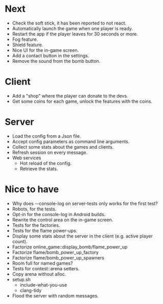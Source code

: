 # Next

- Check the soft stick, it has been reported to not react.
- Automatically launch the game when one player is ready.
- Restart the app if the player leaves for 30 seconds or more.
- Fog feature.
- Shield feature.
- Nice UI for the in-game screen.
- Add a contact button in the settings.
- Remove the sound from the bomb button.

# Client

- Add a "shop" where the player can donate to the devs.
- Get some coins for each game, unlock the features with the coins.

# Server

- Load the config from a Json file.
- Accept config parameters as command line arguments.
- Collect some stats about the games and clients.
- Refresh session on every message.
- Web services
  - Hot reload of the config.
  - Retrieve the stats.

# Nice to have

- Why does --console-log on server-tests only works for the first test?
- Robots, for the tests.
- Opt-in for the console-log in Android builds.
- Rewrite the control area on the in-game screen.
- Tests for the factories.
- Tests for the flame power-ups.
- Display some stats about the server in the client (e.g. active player
  count).
- Factorize online_game::display_bomb/flame_power_up
- Factorize flame/bomb_power_up_factory
- Factorize flame/bomb_power_up_spawners
- Room full for named games?
- Tests for contest::arena setters.
- Copy arena without alloc.
- setup.sh
  - include-what-you-use
  - clang-tidy
- Flood the server with random messages.
